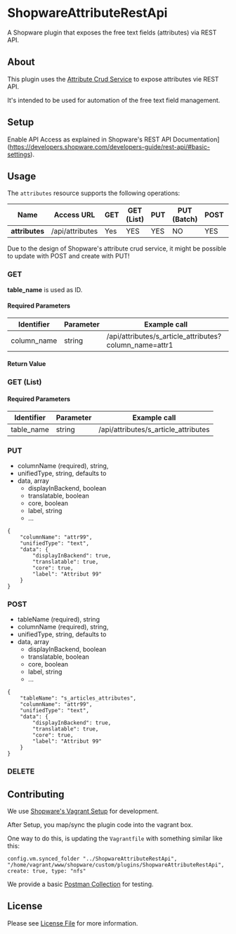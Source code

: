 # ShopwareAttributeRestApi

A Shopware plugin that exposes the free text fields (attributes) via REST API.

## About

This plugin uses the [Attribute Crud Service](https://developers.shopware.com/developers-guide/attribute-system/) to
expose attributes vie REST API.

It's intended to be used for automation of the free text field management.

## Setup

Enable API Access as explained in
 Shopware's REST API Documentation](https://developers.shopware.com/developers-guide/rest-api/#basic-settings).

## Usage

The `attributes` resource supports the following operations:

| Name           |  Access URL     | GET    | GET (List) | PUT | PUT (Batch) | POST | DELETE | DELETE (Batch) |
|----------------|-----------------|--------|------------|-----|-------------|------|--------|----------------|
| **attributes** | /api/attributes |  Yes   | YES        | YES | NO          | YES  | YES    | NO             |

Due to the design of Shopware's attribute crud service, it might be possible to update with POST and create with PUT!

### GET

**table_name** is used as ID.

#### Required Parameters

| Identifier   | Parameter | Example call                                           |
|--------------|-----------|--------------------------------------------------------|
| column_name  | string    | /api/attributes/s_article_attributes?column_name=attr1 |

#### Return Value

### GET (List)

#### Required Parameters

| Identifier  | Parameter | Example call                         |
|-------------|-----------|--------------------------------------|
| table_name  | string    | /api/attributes/s_article_attributes |

### PUT

* columnName (required), string,
* unifiedType, string, defaults to
* data, array
    * displayInBackend, boolean
    * translatable, boolean
    * core, boolean
    * label, string
    * ...

```
{
    "columnName": "attr99",
    "unifiedType": "text",
    "data": {
        "displayInBackend": true,
        "translatable": true,
        "core": true,
        "label": "Attribut 99"
    }
}
```

### POST

* tableName (required), string
* columnName (required), string,
* unifiedType, string, defaults to
* data, array
    * displayInBackend, boolean
    * translatable, boolean
    * core, boolean
    * label, string
    * ...

```
{
    "tableName": "s_articles_attributes",
    "columnName": "attr99",
    "unifiedType": "text",
    "data": {
        "displayInBackend": true,
        "translatable": true,
        "core": true,
        "label": "Attribut 99"
    }
}
```
### DELETE

## Contributing

We use [Shopware's Vagrant Setup](https://github.com/shopwareLabs/shopware-vagrant) for development.

After Setup, you map/sync the plugin code into the vagrant box.

One way to do this, is updating the `Vagrantfile` with something similar like this:
```
config.vm.synced_folder "../ShopwareAttributeRestApi", "/home/vagrant/www/shopware/custom/plugins/ShopwareAttributeRestApi", create: true, type: "nfs"
```

We provide a basic [Postman Collection](Shopware_Attribute_REST_API.postman_collection.json) for testing.

## License

Please see [License File](LICENSE) for more information.
